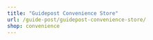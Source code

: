 ```yaml
---
title: "Guidepost Convenience Store"
url: /guide-post/guidepost-convenience-store/
shop: convenience
---
```

